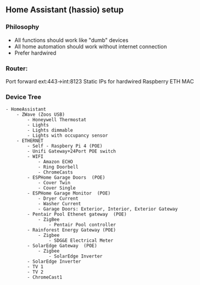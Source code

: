 ## Home Assistant (hassio) setup




### Philosophy
- All functions should work like "dumb" devices
- All home automation should work without internet connection
- Prefer hardwired


### Router:
Port forward ext:443->int:8123
Static IPs for hardwired Raspberry ETH MAC



### Device Tree
```
- HomeAssistant 
    - ZWave (Zoos USB)
        - Honeywell Thermostat
        - Lights
        - Lights dimmable
        - Lights with occupancy sensor
    - ETHERNET
        - Self - Raspbery Pi 4 (POE)
        - Unifi Gateway+24Port POE switch
        - WIFI
            - Amazon ECHO
            - Ring Doorbell
            - ChromeCasts
        - ESPHome Garage Doors  (POE)
            - Cover Twin
            - Cover Single
        - ESPHome Garage Monitor  (POE)
            - Dryer Current
            - Washer Current
            - Garage Doors: Exterior, Interior, Exterior Gateway
        - Pentair Pool Ethenet gateway  (POE)
            - ZigBee
                - Pentair Pool controller
        - Rainforest Energy Gateway (POE)
            - Zigbee
                - SDG&E Electrical Meter
        - SolarEdge Gateway  (POE)
            - Zigbee
                - SolarEdge Inverter
        - SolarEdge Inverter
        - TV 1
        - TV 2
        - ChromeCast1
        
``` 
